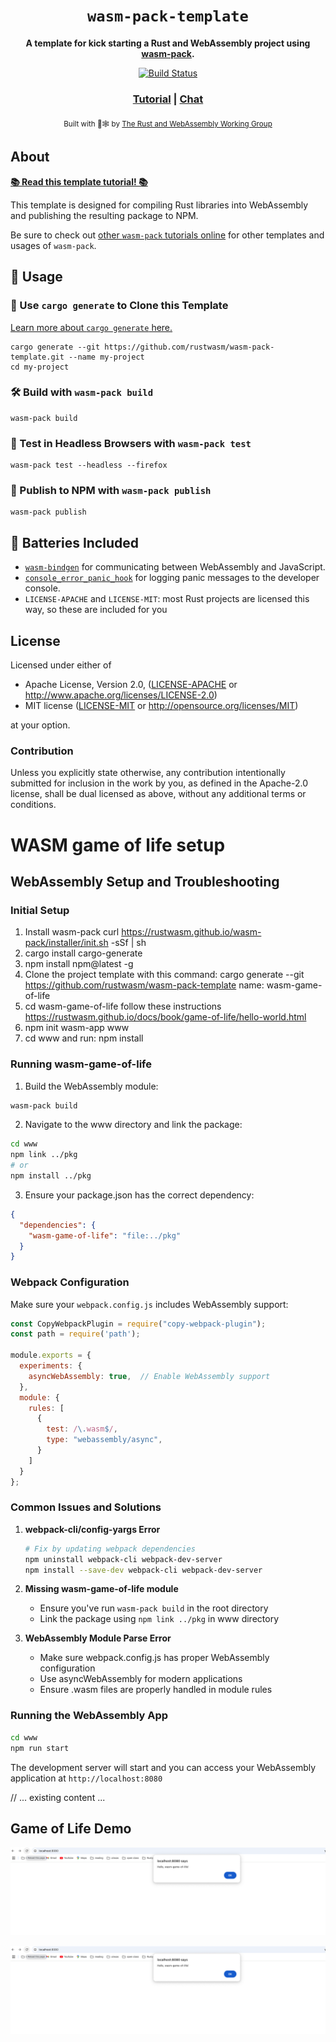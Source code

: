 <div align="center">

  <h1><code>wasm-pack-template</code></h1>

  <strong>A template for kick starting a Rust and WebAssembly project using <a href="https://github.com/rustwasm/wasm-pack">wasm-pack</a>.</strong>

  <p>
    <a href="https://travis-ci.org/rustwasm/wasm-pack-template"><img src="https://img.shields.io/travis/rustwasm/wasm-pack-template.svg?style=flat-square" alt="Build Status" /></a>
  </p>

  <h3>
    <a href="https://rustwasm.github.io/docs/wasm-pack/tutorials/npm-browser-packages/index.html">Tutorial</a>
    <span> | </span>
    <a href="https://discordapp.com/channels/442252698964721669/443151097398296587">Chat</a>
  </h3>

  <sub>Built with 🦀🕸 by <a href="https://rustwasm.github.io/">The Rust and WebAssembly Working Group</a></sub>
</div>

## About

[**📚 Read this template tutorial! 📚**][template-docs]

This template is designed for compiling Rust libraries into WebAssembly and
publishing the resulting package to NPM.

Be sure to check out [other `wasm-pack` tutorials online][tutorials] for other
templates and usages of `wasm-pack`.

[tutorials]: https://rustwasm.github.io/docs/wasm-pack/tutorials/index.html
[template-docs]: https://rustwasm.github.io/docs/wasm-pack/tutorials/npm-browser-packages/index.html

## 🚴 Usage

### 🐑 Use `cargo generate` to Clone this Template

[Learn more about `cargo generate` here.](https://github.com/ashleygwilliams/cargo-generate)

```
cargo generate --git https://github.com/rustwasm/wasm-pack-template.git --name my-project
cd my-project
```

### 🛠️ Build with `wasm-pack build`

```
wasm-pack build
```

### 🔬 Test in Headless Browsers with `wasm-pack test`

```
wasm-pack test --headless --firefox
```

### 🎁 Publish to NPM with `wasm-pack publish`

```
wasm-pack publish
```

## 🔋 Batteries Included

* [`wasm-bindgen`](https://github.com/rustwasm/wasm-bindgen) for communicating
  between WebAssembly and JavaScript.
* [`console_error_panic_hook`](https://github.com/rustwasm/console_error_panic_hook)
  for logging panic messages to the developer console.
* `LICENSE-APACHE` and `LICENSE-MIT`: most Rust projects are licensed this way, so these are included for you

## License

Licensed under either of

* Apache License, Version 2.0, ([LICENSE-APACHE](LICENSE-APACHE) or http://www.apache.org/licenses/LICENSE-2.0)
* MIT license ([LICENSE-MIT](LICENSE-MIT) or http://opensource.org/licenses/MIT)

at your option.

### Contribution

Unless you explicitly state otherwise, any contribution intentionally
submitted for inclusion in the work by you, as defined in the Apache-2.0
license, shall be dual licensed as above, without any additional terms or
conditions.






# WASM game of life setup

## WebAssembly Setup and Troubleshooting

### Initial Setup
1. Install wasm-pack
curl https://rustwasm.github.io/wasm-pack/installer/init.sh -sSf | sh
2. cargo install cargo-generate
3. npm install npm@latest -g
4. Clone the project template with this command:
cargo generate --git https://github.com/rustwasm/wasm-pack-template
name: wasm-game-of-life
5. cd wasm-game-of-life
follow these instructions
https://rustwasm.github.io/docs/book/game-of-life/hello-world.html
6. npm init wasm-app www
7. cd www and run:
npm install


### Running wasm-game-of-life
1. Build the WebAssembly module:
```bash
wasm-pack build
```

2. Navigate to the www directory and link the package:
```bash
cd www
npm link ../pkg
# or
npm install ../pkg
```

3. Ensure your package.json has the correct dependency:
```json
{
  "dependencies": {
    "wasm-game-of-life": "file:../pkg"
  }
}
```

### Webpack Configuration

Make sure your `webpack.config.js` includes WebAssembly support:

```javascript
const CopyWebpackPlugin = require("copy-webpack-plugin");
const path = require('path');

module.exports = {
  experiments: {
    asyncWebAssembly: true,  // Enable WebAssembly support
  },
  module: {
    rules: [
      {
        test: /\.wasm$/,
        type: "webassembly/async",
      }
    ]
  }
};
```

### Common Issues and Solutions

1. **webpack-cli/config-yargs Error**
   ```bash
   # Fix by updating webpack dependencies
   npm uninstall webpack-cli webpack-dev-server
   npm install --save-dev webpack-cli webpack-dev-server
   ```

2. **Missing wasm-game-of-life module**
   - Ensure you've run `wasm-pack build` in the root directory
   - Link the package using `npm link ../pkg` in www directory

3. **WebAssembly Module Parse Error**
   - Make sure webpack.config.js has proper WebAssembly configuration
   - Use asyncWebAssembly for modern applications
   - Ensure .wasm files are properly handled in module rules

### Running the WebAssembly App

```bash
cd www
npm run start
```

The development server will start and you can access your WebAssembly application at `http://localhost:8080`

// ... existing content ...

## Game of Life Demo

![Game of Life Demo](img/wasm-game-of-life.png)

<!-- Alternative way with more control over size -->
<img src="img/wasm-game-of-life.png" alt="Game of Life Demo" width="600"/>
